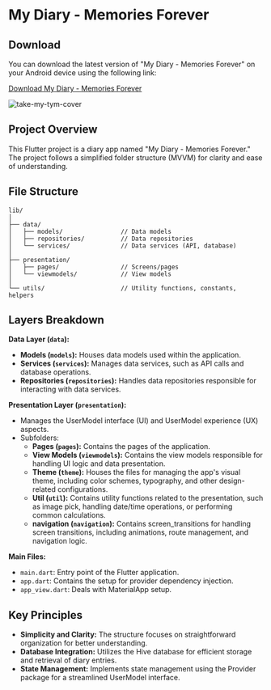 # My Diary - Memories Forever

## Download

You can download the latest version of "My Diary - Memories Forever" on your Android device using the following link:

[Download My Diary - Memories Forever](https://play.google.com/store/apps/details?id=com.dayproduction.diary)

![take-my-tym-cover](https://raw.githubUserModelcontent.com/sugith10/images/main/projects/my-diary-cover.png)


## Project Overview

This Flutter project is a diary app named "My Diary - Memories Forever." The project follows a simplified folder structure (MVVM) for clarity and ease of understanding.

## File Structure

```
lib/
│
├── data/
│   ├── models/                // Data models
│   ├── repositories/          // Data repositories
│   └── services/              // Data services (API, database)
│
├── presentation/
│   ├── pages/                 // Screens/pages
│   └── viewmodels/            // View models
│
└── utils/                     // Utility functions, constants, helpers
```

## Layers Breakdown

**Data Layer (`data`):**
   - **Models (`models`):**
      Houses data models used within the application.
   - **Services (`services`):**
      Manages data services, such as API calls and database operations.
   - **Repositories (`repositories`):**
      Handles data repositories responsible for interacting with data services.

**Presentation Layer (`presentation`):**
   - Manages the UserModel interface (UI) and UserModel experience (UX) aspects.
   - Subfolders:
     - **Pages (`pages`):**
       Contains the pages of the application.
     - **View Models (`viewmodels`):**
       Contains the view models responsible for handling UI logic and data presentation.
     - **Theme (`theme`):**
       Houses the files for managing the app's visual theme, including color schemes, typography, and other design-related configurations.      
     - **Util (`util`):**
       Contains utility functions related to the presentation, such as image pick, handling date/time operations, or performing common calculations.
     - **navigation (`navigation`):**
       Contains screen_transitions for handling screen transitions, including animations, route management, and navigation logic.


**Main Files:**
   - `main.dart`: Entry point of the Flutter application.
   - `app.dart`: Contains the setup for provider dependency injection.
   - `app_view.dart`: Deals with MaterialApp setup.

## Key Principles

- **Simplicity and Clarity:** The structure focuses on straightforward organization for better understanding.
- **Database Integration:** Utilizes the Hive database for efficient storage and retrieval of diary entries.
- **State Management:** Implements state management using the Provider package for a streamlined UserModel interface.
